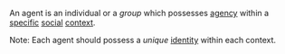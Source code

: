 An agent is an individual or a *group* which possesses [agency](https://github.com/gcassel/Modular-Organization-Terminology/blob/master/terms/agency.md) within a [specific](https://github.com/gcassel/Modular-Organization-Terminology/blob/master/terms/specific.md) [social](https://github.com/gcassel/Modular-Organization-Terminology/blob/master/terms/social.md) [context](https://github.com/gcassel/Modular-Organization-Terminology/blob/master/terms/context.md).

Note: Each agent should possess a *unique* [identity](https://github.com/gcassel/Modular-Organization-Terminology/blob/master/terms/identity.md) within each context.  
